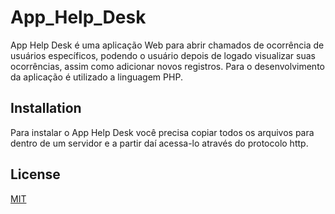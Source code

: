# App_Help_Desk

App Help Desk é uma aplicação Web para abrir chamados de ocorrência de usuários específicos, podendo o usuário depois de logado visualizar suas ocorrências, assim como adicionar novos registros.
Para o desenvolvimento da aplicação é utilizado a linguagem PHP.

## Installation

Para instalar o App Help Desk você precisa copiar todos os arquivos para dentro de um servidor e a partir daí acessa-lo através do protocolo http.

## License

[MIT](https://choosealicense.com/licenses/mit/)
